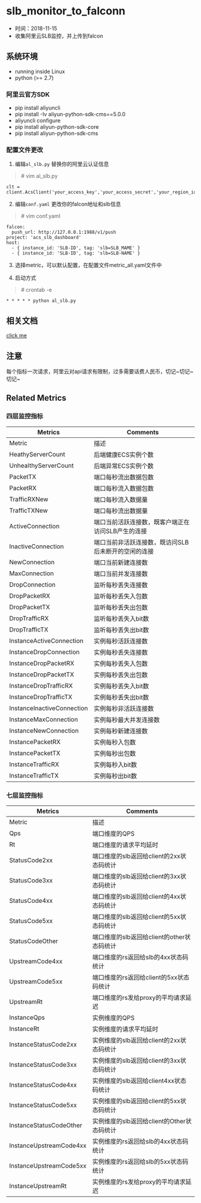 # slb_monitor_to_falconn

- 时间：2018-11-15
- 收集阿里云SLB监控，并上传到falcon

## 系统环境

- running inside Linux
- python (>= 2.7)

### 阿里云官方SDK

- pip install aliyuncli
- pip install -Iv aliyun-python-sdk-cms==5.0.0
- aliyuncli configure
- pip install aliyun-python-sdk-core
- pip install aliyun-python-sdk-cms

### 配置文件更改

1. 编辑`al_slb.py` 替换你的阿里云认证信息
>\# vim al_slb.py
  ```
  clt = client.AcsClient('your_access_key','your_access_secret','your_region_id')
  ```
2. 编辑`conf.yaml` 更改你的falcon地址和slb信息
>\# vim conf.yaml
  ```
falcon:
    push_url: http://127.0.0.1:1988/v1/push
project: 'acs_slb_dashboard'
host:
    - { instance_id: 'SLB-ID', tag: 'slb=SLB_MAME' }
    - { instance_id: 'SLB-ID', tag: 'slb=SLB-NAME' }

  ```

3. 选择metric，可以默认配置，在配置文件metric_all.yaml文件中

4. 启动方式
>\# crontab -e
  ```
* * * * * python al_slb.py

  ```

## 相关文档
[click me](https://help.aliyun.com/document_detail/28622.html?spm=a2c4g.11186623.6.685.2bb83da6imuTkb)

## 注意
每个指标一次请求，阿里云对api请求有限制，过多需要话费人民币，切记~切记~切记~

## Related Metrics
### 四层监控指标
Metrics | Comments
--- | ---
Metric | 描述
HeathyServerCount | 后端健康ECS实例个数
UnhealthyServerCount | 后端异常ECS实例个数
PacketTX | 端口每秒流出数据包数
PacketRX | 端口每秒流入数据包数
TrafficRXNew | 端口每秒流入数据量
TrafficTXNew | 端口每秒流出数据量
ActiveConnection | 端口当前活跃连接数，既客户端正在访问SLB产生的连接
InactiveConnection | 端口当前非活跃连接数，既访问SLB后未断开的空闲的连接
NewConnection | 端口当前新建连接数
MaxConnection | 端口当前并发连接数
DropConnection | 监听每秒丢失连接数
DropPacketRX | 监听每秒丢失入包数
DropPacketTX | 监听每秒丢失出包数
DropTrafficRX | 监听每秒丢失入bit数
DropTrafficTX | 监听每秒丢失出bit数
InstanceActiveConnection | 实例每秒活跃连接数
InstanceDropConnection | 实例每秒丢失连接数
InstanceDropPacketRX | 实例每秒丢失入包数
InstanceDropPacketTX | 实例每秒丢失出包数
InstanceDropTrafficRX | 实例每秒丢失入bit数
InstanceDropTrafficTX | 实例每秒丢失出bit数
InstanceInactiveConnection | 实例每秒非活跃连接数
InstanceMaxConnection | 实例每秒最大并发连接数
InstanceNewConnection | 实例每秒新建连接数
InstancePacketRX | 实例每秒入包数
InstancePacketTX | 实例每秒出包数
InstanceTrafficRX | 实例每秒入bit数
InstanceTrafficTX | 实例每秒出bit数
### 七层监控指标
Metrics | Comments
--- | ---
Metric | 描述
Qps | 端口维度的QPS
Rt | 端口维度的请求平均延时
StatusCode2xx | 端口维度的slb返回给client的2xx状态码统计
StatusCode3xx | 端口维度的slb返回给client的3xx状态码统计
StatusCode4xx | 端口维度的slb返回给client的4xx状态码统计
StatusCode5xx | 端口维度的slb返回给client的5xx状态码统计
StatusCodeOther | 端口维度的slb返回给client的other状态码统计
UpstreamCode4xx | 端口维度的rs返回给slb的4xx状态码统计
UpstreamCode5xx | 端口维度的rs返回给client的5xx状态码统计
UpstreamRt | 端口维度的rs发给proxy的平均请求延迟
InstanceQps | 实例维度的QPS
InstanceRt | 实例维度的请求平均延时
InstanceStatusCode2xx | 实例维度的slb返回给client的2xx状态码统计
InstanceStatusCode3xx | 实例维度的slb返回给client的3xx状态码统计
InstanceStatusCode4xx | 实例维度的slb返回给client4xx状态码统计
InstanceStatusCode5xx | 实例维度的slb返回给client的5xx状态码统计
InstanceStatusCodeOther | 实例维度的slb返回给client的Other状态码统计
InstanceUpstreamCode4xx | 实例维度的rs返回给slb的4xx状态码统计
InstanceUpstreamCode5xx | 实例维度的rs返回给slb的5xx状态码统计
InstanceUpstreamRt | 实例维度的rs发给proxy的平均请求延迟
